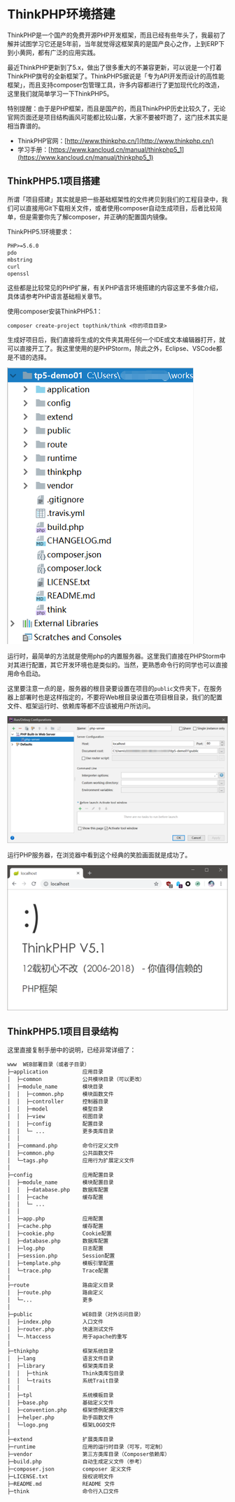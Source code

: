 # ThinkPHP环境搭建

ThinkPHP是一个国产的免费开源PHP开发框架，而且已经有些年头了，我最初了解并试图学习它还是5年前，当年就觉得这框架真的是国产良心之作，上到ERP下到小黄网，都有广泛的应用实践。

最近ThinkPHP更新到了5.x，做出了很多重大的不兼容更新，可以说是一个打着ThinkPHP旗号的全新框架了。ThinkPHP5据说是「专为API开发而设计的高性能框架」，而且支持composer包管理工具，许多内容都进行了更加现代化的改造，这里我们就简单学习一下ThinkPHP5。

特别提醒：由于是PHP框架，而且是国产的，而且ThinkPHP历史比较久了，无论官网页面还是项目结构画风可能都比较山寨，大家不要被吓跑了，这门技术其实是相当靠谱的。

* ThinkPHP官网：[http://www.thinkphp.cn/](http://www.thinkphp.cn/)
* 学习手册：[https://www.kancloud.cn/manual/thinkphp5_1](https://www.kancloud.cn/manual/thinkphp5_1)

## ThinkPHP5.1项目搭建

所谓「项目搭建」其实就是把一些基础框架性的文件拷贝到我们的工程目录中，我们可以直接用Git下载相关文件，或者使用composer自动生成项目，后者比较简单，但是需要你先了解composer，并正确的配置国内镜像。

ThinkPHP5.1环境要求：
```
PHP>=5.6.0
pdo
mbstring
curl
openssl
```

这些都是比较常见的PHP扩展，有关PHP语言环境搭建的内容这里不多做介绍，具体请参考PHP语言基础相关章节。

使用composer安装ThinkPHP5.1：
```
composer create-project topthink/think <你的项目目录>
```
生成好项目后，我们直接将生成的文件夹其用任何一个IDE或文本编辑器打开，就可以直接开工了。我这里使用的是PHPStorm，除此之外，Eclipse、VSCode都是不错的选择。

![](res/1.png)

运行时，最简单的方法就是使用php的内置服务器。这里我们直接在PHPStorm中对其进行配置，其它开发环境也是类似的。当然，更熟悉命令行的同学也可以直接用命令启动。

这里要注意一点的是，服务器的根目录要设置在项目的`public`文件夹下，在服务器上部署时也是这样指定的，不要将Web根目录设置在项目根目录，我们的配置文件、框架运行时、依赖库等都不应该被用户所访问。

![](res/2.png)

运行PHP服务器，在浏览器中看到这个经典的笑脸画面就是成功了。

![](res/3.png)

## ThinkPHP5.1项目目录结构

这里直接复制手册中的说明，已经非常详细了：
```
www  WEB部署目录（或者子目录）
├─application           应用目录
│  ├─common             公共模块目录（可以更改）
│  ├─module_name        模块目录
│  │  ├─common.php      模块函数文件
│  │  ├─controller      控制器目录
│  │  ├─model           模型目录
│  │  ├─view            视图目录
│  │  ├─config          配置目录
│  │  └─ ...            更多类库目录
│  │
│  ├─command.php        命令行定义文件
│  ├─common.php         公共函数文件
│  └─tags.php           应用行为扩展定义文件
│
├─config                应用配置目录
│  ├─module_name        模块配置目录
│  │  ├─database.php    数据库配置
│  │  ├─cache           缓存配置
│  │  └─ ...            
│  │
│  ├─app.php            应用配置
│  ├─cache.php          缓存配置
│  ├─cookie.php         Cookie配置
│  ├─database.php       数据库配置
│  ├─log.php            日志配置
│  ├─session.php        Session配置
│  ├─template.php       模板引擎配置
│  └─trace.php          Trace配置
│
├─route                 路由定义目录
│  ├─route.php          路由定义
│  └─...                更多
│
├─public                WEB目录（对外访问目录）
│  ├─index.php          入口文件
│  ├─router.php         快速测试文件
│  └─.htaccess          用于apache的重写
│
├─thinkphp              框架系统目录
│  ├─lang               语言文件目录
│  ├─library            框架类库目录
│  │  ├─think           Think类库包目录
│  │  └─traits          系统Trait目录
│  │
│  ├─tpl                系统模板目录
│  ├─base.php           基础定义文件
│  ├─convention.php     框架惯例配置文件
│  ├─helper.php         助手函数文件
│  └─logo.png           框架LOGO文件
│
├─extend                扩展类库目录
├─runtime               应用的运行时目录（可写，可定制）
├─vendor                第三方类库目录（Composer依赖库）
├─build.php             自动生成定义文件（参考）
├─composer.json         composer 定义文件
├─LICENSE.txt           授权说明文件
├─README.md             README 文件
├─think                 命令行入口文件
```
